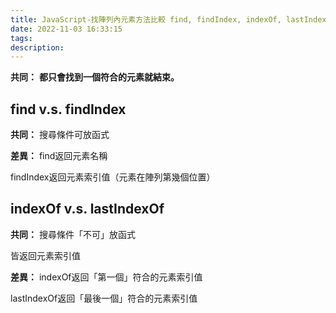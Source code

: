 ```yaml
---
title: JavaScript-找陣列內元素方法比較 find, findIndex, indexOf, lastIndexOf
date: 2022-11-03 16:33:15
tags:
description: 
---
```


**共同：**
**都只會找到一個符合的元素就結束。**

## find v.s. findIndex

**共同：**
搜尋條件可放函式

**差異：**
find返回元素名稱

findIndex返回元素索引值（元素在陣列第幾個位置）

## indexOf v.s. lastIndexOf

**共同：**
搜尋條件「不可」放函式

皆返回元素索引值

**差異：**
indexOf返回「第一個」符合的元素索引值

lastIndexOf返回「最後一個」符合的元素索引值